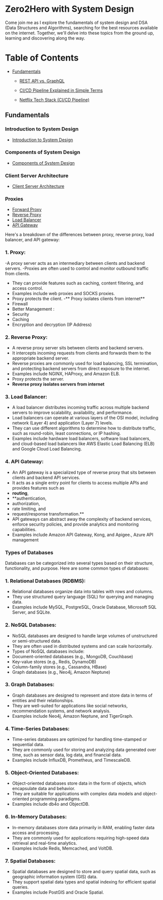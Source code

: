 

# Zero2Hero with System Design 

Come join me as I explore the fundamentals of system design and DSA (Data Structures and Algorithms), searching for the best resources available on the internet. Together, we'll delve into these topics from the ground up, learning and discovering along the way.

# Table of Contents



- [Fundamentals](#Fundamentals)
  - [REST API vs. GraphQL](#rest-api-vs-graphql)

  - [CI/CD Pipeline Explained in Simple Terms](#cicd-pipeline-explained-in-simple-terms)
  - [Netflix Tech Stack (CI/CD Pipeline)](#netflix-tech-stack-cicd-pipeline)




## Fundamentals
### Introduction to System Design
- [Introduction to System Design](https://www.youtube.com/watch?v=FSR1s2b-l_I&list=PLTCrU9sGyburBw9wNOHebv9SjlE4Elv5a)
### Components of System Design
- [Components of System Design](https://www.youtube.com/watch?v=aSvOThsVe5w&list=PLTCrU9sGyburBw9wNOHebv9SjlE4Elv5a&index=2)
### Client Server Architecture
- [Client Server Architecture](https://www.youtube.com/watch?v=Dg1U-jwVUrg&list=PLTCrU9sGyburBw9wNOHebv9SjlE4Elv5a&index=3)
### Proxies
- [Forward Proxy](url)
- [Reverse Proxy](url)
- [Load Balancer](url)
- [API Gateway](url)

Here's a breakdown of the differences between proxy, reverse proxy, load balancer, and API gateway:
### 1.	Proxy:
-A proxy server acts as an intermediary between clients and backend servers.
-Proxies are often used to control and monitor outbound traffic from clients.
-	They can provide features such as caching, content filtering, and access control.
-	Examples include web proxies and SOCKS proxies.
-	Proxy protects the client. 
-**	Proxy isolates clients from internet**
-	Firewall
-	Better Management : 
-	Security
-	Caching
-	Encryption and decryption (IP Address)
	
### 2.	Reverse Proxy:
-	A reverse proxy server sits between clients and backend servers.
-	It intercepts incoming requests from clients and forwards them to the appropriate backend server.
-	Reverse proxies are commonly used for load balancing, SSL termination, and protecting backend servers from direct exposure to the internet.
-	Examples include NGINX, HAProxy, and Amazon ELB.
-	Proxy protects the server. 
-	**Reverse proxy isolates servers from internet**

	
### 3.	Load Balancer:
-	A load balancer distributes incoming traffic across multiple backend servers to improve scalability, availability, and performance.
-	Load balancers can operate at various layers of the OSI model, including network (Layer 4) and application (Layer 7) levels.
-	They can use different algorithms to determine how to distribute traffic, such as round-robin, least connections, or IP hashing.
-	Examples include hardware load balancers, software load balancers, and cloud-based load balancers like AWS Elastic Load Balancing (ELB) and Google Cloud Load Balancing.
### 4.	API Gateway:
-	An API gateway is a specialized type of reverse proxy that sits between clients and backend API services.
-	It acts as a single entry point for clients to access multiple APIs and provides features such as 
-	**routing**,
- 	**authentication, 
-	authorization, 
-	rate limiting, and 
-	request/response transformation.**
-	API gateways can abstract away the complexity of backend services, enforce security policies, and provide analytics and monitoring capabilities.
-	Examples include Amazon API Gateway, Kong, and Apigee., Azure API management

### Types of Databases

Databases can be categorized into several types based on their structure, functionality, and purpose. Here are some common types of databases:
### 1.	Relational Databases (RDBMS):
-	Relational databases organize data into tables with rows and columns.
-	They use structured query language (SQL) for querying and managing data.
-	Examples include MySQL, PostgreSQL, Oracle Database, Microsoft SQL Server, and SQLite.
### 2.	NoSQL Databases:
-	NoSQL databases are designed to handle large volumes of unstructured or semi-structured data.
-	They are often used in distributed systems and can scale horizontally.
-	Types of NoSQL databases include:
-	Document-oriented databases (e.g., MongoDB, Couchbase)
-	Key-value stores (e.g., Redis, DynamoDB)
-	Column-family stores (e.g., Cassandra, HBase)
-	Graph databases (e.g., Neo4j, Amazon Neptune)
### 3.	Graph Databases:
-	Graph databases are designed to represent and store data in terms of entities and their relationships.
-	They are well-suited for applications like social networks, recommendation systems, and network analysis.
-	Examples include Neo4j, Amazon Neptune, and TigerGraph.
### 4.	Time-Series Databases:
-	Time-series databases are optimized for handling time-stamped or sequential data.
-	They are commonly used for storing and analyzing data generated over time, such as sensor data, log data, and financial data.
-	Examples include InfluxDB, Prometheus, and TimescaleDB.
### 5.	Object-Oriented Databases:
-	Object-oriented databases store data in the form of objects, which encapsulate data and behavior.
-	They are suitable for applications with complex data models and object-oriented programming paradigms.
-	Examples include db4o and ObjectDB.
### 6.	In-Memory Databases:
-	In-memory databases store data primarily in RAM, enabling faster data access and processing.
-	They are commonly used for applications requiring high-speed data retrieval and real-time analytics.
-	Examples include Redis, Memcached, and VoltDB.
### 7.	Spatial Databases:
-	Spatial databases are designed to store and query spatial data, such as geographic information system (GIS) data.
-	They support spatial data types and spatial indexing for efficient spatial queries.
-	Examples include PostGIS and Oracle Spatial.






